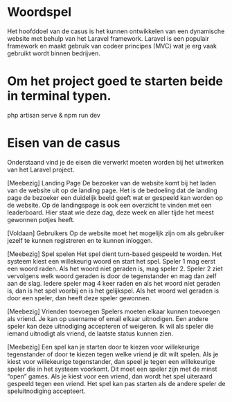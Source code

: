 # Woordspel

Het hoofddoel van de casus is het kunnen ontwikkelen van een dynamische website met behulp van het Laravel framework. Laravel is een populair framework en maakt gebruik van codeer principes (MVC) wat je erg vaak gebruikt wordt binnen bedrijven.

# Om het project goed te starten beide in terminal typen.

php artisan serve & npm run dev

# Eisen van de casus

Onderstaand vind je de eisen die verwerkt moeten worden bij het uitwerken van het Laravel project.

[Meebezig] Landing Page De bezoeker van de website komt bij het laden van de website uit op de landing page. Het is de bedoeling dat de landing page de bezoeker een duidelijk beeld geeft wat er gespeeld kan worden op de website. Op de landingspage is ook een overzicht te vinden met een leaderboard. Hier staat wie deze dag, deze week en aller tijde het meest gewonnen potjes heeft.

[Voldaan] Gebruikers Op de website moet het mogelijk zijn om als gebruiker jezelf te kunnen registreren en te kunnen inloggen.

[Meebezig] Spel spelen Het spel dient turn-based gespeeld te worden. Het systeem kiest een willekeurig woord en start het spel. Speler 1 mag eerst een woord raden. Als het woord niet geraden is, mag speler 2. Speler 2 ziet vervolgens welk woord geraden is door de tegenstander en mag dan zelf aan de slag. Iedere speler mag 4 keer raden en als het woord niet geraden is, dan is het spel voorbij en is het gelijkspel. Als het woord wel geraden is door een speler, dan heeft deze speler gewonnen.

[Meebezig] Vrienden toevoegen Spelers moeten elkaar kunnen toevoegen als vriend. Je kan op username of email elkaar uitnodigen. Een andere speler kan deze uitnodiging accepteren of weigeren. Ik wil als speler die iemand uitnodigt als vriend, de laatste status kunnen zien.

[Meebezig] Een spel kan je starten door te kiezen voor willekeurige tegenstander of door te kiezen tegen welke vriend je dit wilt spelen. Als je kiest voor willekeurige tegenstander, dan speel je tegen een willekeurige speler die in het systeem voorkomt. Dit moet een speler zijn met de minst “open” games. Als je kiest voor een vriend, dan wordt het spel uiteraard gespeeld tegen een vriend. Het spel kan pas starten als de andere speler de speluitnodiging accepteert.
